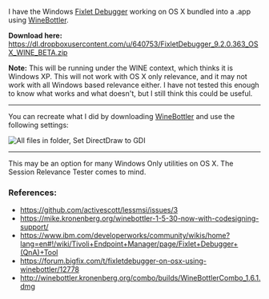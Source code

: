 I have the Windows [Fixlet Debugger](http://software.bigfix.com/download/bes/92/util/QNA9.2.0.363.zip) working on OS X bundled into a .app using [WineBottler](http://winebottler.kronenberg.org/).

**Download here:** https://dl.dropboxusercontent.com/u/640753/FixletDebugger_9.2.0.363_OSX_WINE_BETA.zip

**Note:** This will be running under the WINE context, which thinks it is Windows XP. This will not work with OS X only relevance, and it may not work with all Windows based relevance either. I have not tested this enough to know what works and what doesn't, but I still think this could be useful.
  

----------


You can recreate what I did by downloading [WineBottler](http://winebottler.kronenberg.org/combo/builds/WineBottlerCombo_1.6.1.dmg) and use the following settings: 

![All files in folder, Set DirectDraw to GDI](https://jgstew.github.io/images/Winebottler_FixletDebugger_9.2.png "Screenshot of Winebottler")

----------
  
This may be an option for many Windows Only utilities on OS X. The Session Relevance Tester comes to mind.
  
### References:

- https://github.com/activescott/lessmsi/issues/3
- https://mike.kronenberg.org/winebottler-1-5-30-now-with-codesigning-support/
- https://www.ibm.com/developerworks/community/wikis/home?lang=en#!/wiki/Tivoli+Endpoint+Manager/page/Fixlet+Debugger+(QnA)+Tool
- https://forum.bigfix.com/t/fixletdebugger-on-osx-using-winebottler/12778
- http://winebottler.kronenberg.org/combo/builds/WineBottlerCombo_1.6.1.dmg
